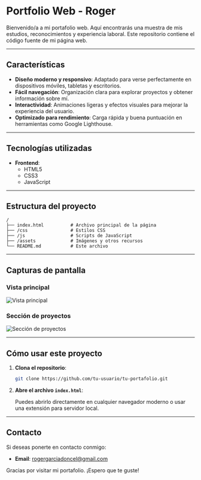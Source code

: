 # Portfolio Web - Roger

Bienvenido/a a mi portafolio web. Aquí encontrarás una muestra de mis estudios, reconocimientos y experiencia laboral. Este repositorio contiene el código fuente de mi página web.

---

## Características

- **Diseño moderno y responsivo**: Adaptado para verse perfectamente en dispositivos móviles, tabletas y escritorios.
- **Fácil navegación**: Organización clara para explorar proyectos y obtener información sobre mí.
- **Interactividad**: Animaciones ligeras y efectos visuales para mejorar la experiencia del usuario.
- **Optimizado para rendimiento**: Carga rápida y buena puntuación en herramientas como Google Lighthouse.

---

## Tecnologías utilizadas

- **Frontend**:
  - HTML5
  - CSS3
  - JavaScript

---

## Estructura del proyecto

```plaintext
/
├── index.html          # Archivo principal de la página
├── /css                # Estilos CSS
├── /js                 # Scripts de JavaScript
├── /assets             # Imágenes y otros recursos
└── README.md           # Este archivo
```

---

## Capturas de pantalla

### Vista principal
![Vista principal](ruta/a/tu/captura1.png)

### Sección de proyectos
![Sección de proyectos](ruta/a/tu/captura2.png)

---

## Cómo usar este proyecto

1. **Clona el repositorio**:

   ```bash
   git clone https://github.com/tu-usuario/tu-portafolio.git
   ```

2. **Abre el archivo `index.html`**:

   Puedes abrirlo directamente en cualquier navegador moderno o usar una extensión para servidor local.

---

## Contacto

Si deseas ponerte en contacto conmigo:

- **Email**: rogergarciadoncel@gmail.com

Gracias por visitar mi portafolio. ¡Espero que te guste!

